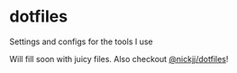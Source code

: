 # dotfiles
Settings and configs for the tools I use

Will fill soon with juicy files.
Also checkout [@nickjj/dotfiles](https://github.com/nickjj/dotfiles/)!
